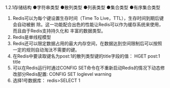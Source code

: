 1.2.1存储结构
    ●字符串类型
    ●散列类型
    ●列表类型
    ●集合类型
    ●有序集合类型

1. Redis可以为每个键设置生存时间（Time To Live，TTL），生存时间到期后键会自动被删
除。这一功能配合出色的性能让Redis可以作为缓存系统来使用，而且由于Redis支持持久化和
丰富的数据类型。
2. Redis是单线程模型
3. Redis还可以限定数据占用的最大内存空间，在数据达到空间限制后可以按照一定的规则自动淘汰不需要的键。
4. 在Redis中要读取键名为post:1的散列类型键的title字段的值：
        HGET post:1 title
5. 可以在Redis运行时通过CONFIG SET命令在不重新启动Redis的情况下动态修改部分Redis配置:
        CONFIG SET loglevel warning
6. 选择1号数据库：
        redis>SELECT 1
        
